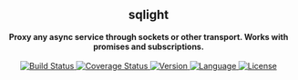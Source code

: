 <div align="center">
  <h2>sqlight</h2>
  <strong>Proxy any async service through sockets or other transport. Works with promises and subscriptions.</strong>
  <br />
  <br />
  <a href="https://travis-ci.org/bkniffler/sqlight">
    <img src="https://img.shields.io/travis/bkniffler/sqlight.svg?style=flat-square" alt="Build Status">
  </a>
  <a href="https://codecov.io/github/bkniffler/sqlight">
    <img src="https://img.shields.io/codecov/c/github/bkniffler/sqlight.svg?style=flat-square" alt="Coverage Status">
  </a>
  <a href="https://github.com/bkniffler/sqlight">
    <img src="http://img.shields.io/npm/v/sqlight.svg?style=flat-square" alt="Version">
  </a>
  <a href="https://github.com/bkniffler/sqlight">
    <img src="https://img.shields.io/badge/language-typescript-blue.svg?style=flat-square" alt="Language">
  </a>
  <a href="https://github.com/bkniffler/sqlight/master/LICENSE">
    <img src="https://img.shields.io/github/license/bkniffler/sqlight.svg?style=flat-square" alt="License">
  </a>
  <br />
  <br />
</div>
